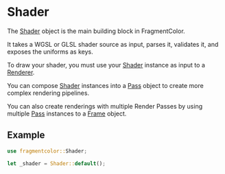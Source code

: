 # Shader

The [Shader](https://fragmentcolor.org/docs/api/shader) object is the main building block in FragmentColor.

It takes a WGSL or GLSL shader source as input, parses it, validates it, and exposes the uniforms as keys.

To draw your shader, you must use your [Shader](https://fragmentcolor.org/docs/api/shader) instance as input to a [Renderer](https://fragmentcolor.org/docs/api/renderer).

You can compose [Shader](https://fragmentcolor.org/docs/api/shader) instances into a [Pass](https://fragmentcolor.org/docs/api/pass) object to create more complex rendering pipelines.

You can also create renderings with multiple Render Passes by using multiple [Pass](https://fragmentcolor.org/docs/api/pass) instances to a [Frame](https://fragmentcolor.org/docs/api/frame) object.

## Example

```rust
use fragmentcolor::Shader;

let _shader = Shader::default();
```
